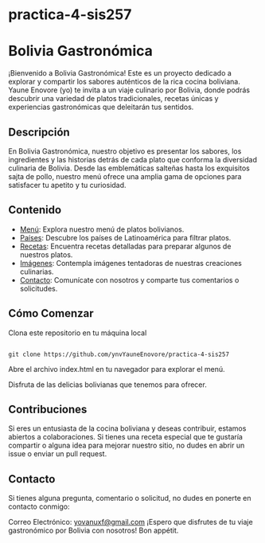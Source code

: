 # practica-4-sis257

# Bolivia Gastronómica

¡Bienvenido a Bolivia Gastronómica! Este es un proyecto dedicado a explorar y compartir los sabores auténticos de la rica cocina boliviana. Yaune Enovore (yo) te invita a un viaje culinario por Bolivia, donde podrás descubrir una variedad de platos tradicionales, recetas únicas y experiencias gastronómicas que deleitarán tus sentidos.

## Descripción

En Bolivia Gastronómica, nuestro objetivo es presentar los sabores, los ingredientes y las historias detrás de cada plato que conforma la diversidad culinaria de Bolivia. Desde las emblemáticas salteñas hasta los exquisitos sajta de pollo, nuestro menú ofrece una amplia gama de opciones para satisfacer tu apetito y tu curiosidad.

## Contenido

- [Menú](https://github.com/ynvYauneEnovore/practica-4-sis257/blob/main/json/pais.json): Explora nuestro menú de platos bolivianos.
- [Países](json/pais.json): Descubre los países de Latinoamérica para filtrar platos.
- [Recetas](recetas/): Encuentra recetas detalladas para preparar algunos de nuestros platos.
- [Imágenes](img/): Contempla imágenes tentadoras de nuestras creaciones culinarias.
- [Contacto](contacto.md): Comunícate con nosotros y comparte tus comentarios o solicitudes.

## Cómo Comenzar

Clona este repositorio en tu máquina local

<pre><code>
git clone https://github.com/ynvYauneEnovore/practica-4-sis257
</code></pre>

Abre el archivo index.html en tu navegador para explorar el menú.

Disfruta de las delicias bolivianas que tenemos para ofrecer.

## Contribuciones
Si eres un entusiasta de la cocina boliviana y deseas contribuir, estamos abiertos a colaboraciones. Si tienes una receta especial que te gustaría compartir o alguna idea para mejorar nuestro sitio, no dudes en abrir un issue o enviar un pull request.

## Contacto
Si tienes alguna pregunta, comentario o solicitud, no dudes en ponerte en contacto conmigo:

Correo Electrónico: yovanuxf@gmail.com
¡Espero que disfrutes de tu viaje gastronómico por Bolivia con nosotros! Bon appétit.